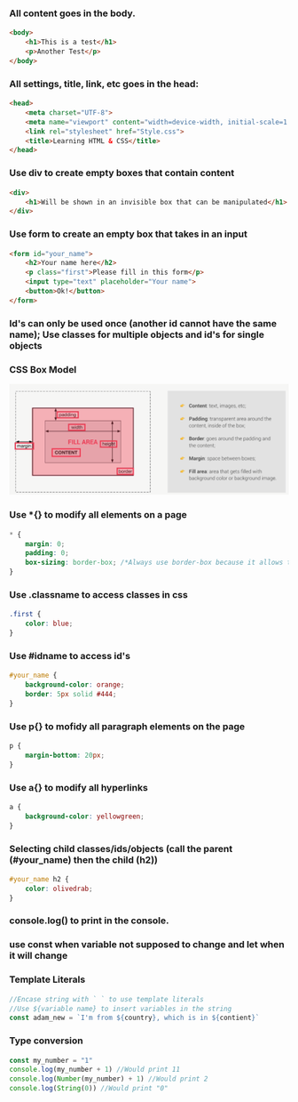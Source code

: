 ### All content goes in the body.
```Html
<body>
    <h1>This is a test</h1>
    <p>Another Test</p>
</body>
```
### All settings, title, link, etc goes in the head:
```Html
<head>
    <meta charset="UTF-8">
    <meta name="viewport" content="width=device-width, initial-scale=1.0">
    <link rel="stylesheet" href="Style.css">
    <title>Learning HTML & CSS</title>
</head>
```

### Use div to create empty boxes that contain content
```Html
<div>
    <h1>Will be shown in an invisible box that can be manipulated</h1>
</div>
```

### Use form to create an empty box that takes in an input
```Html
<form id="your_name">
    <h2>Your name here</h2>
    <p class="first">Please fill in this form</p>
    <input type="text" placeholder="Your name">
    <button>Ok!</button>
</form>
```

### Id's can only be used once (another id cannot have the same name); Use classes for multiple objects and id's for single objects


### CSS Box Model
![alt text](CSS_Box_Model.PNG)

### Use *{} to modify all elements on a page
```CSS
* {
    margin: 0;
    padding: 0;
    box-sizing: border-box; /*Always use border-box because it allows the width to be unaffected by padding*/
}
```

### Use .classname to access classes in css
```CSS
.first {
    color: blue;
}
```

### Use #idname to access id's
```CSS
#your_name {
    background-color: orange;
    border: 5px solid #444;
}
```

### Use p{} to mofidy all paragraph elements on the page
```CSS
p {
    margin-bottom: 20px;
}
```

### Use a{} to modify all hyperlinks
```CSS
a {
    background-color: yellowgreen;
}
```
### Selecting child classes/ids/objects (call the parent (#your_name) then the child (h2))
```CSS
#your_name h2 {
    color: olivedrab;
}
``` 

### console.log() to print in the console.

### use const when variable not supposed to change and let when it will change

### Template Literals
```JavaScript
//Encase string with ` ` to use template literals
//Use ${variable name} to insert variables in the string
const adam_new = `I'm from ${country}, which is in ${contient}`
```

### Type conversion
```JavaScript
const my_number = "1"
console.log(my_number + 1) //Would print 11
console.log(Number(my_number) + 1) //Would print 2
console.log(String(0)) //Would print "0"
```